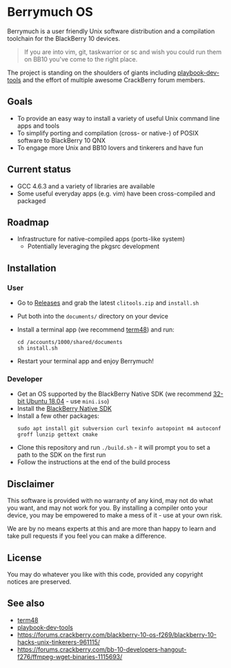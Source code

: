 # Berrymuch OS

Berrymuch is a user friendly Unix software distribution and a compilation toolchain for the BlackBerry 10 devices.

> If you are into vim, git, taskwarrior or sc and wish you could run them on BB10 you've come to the right place.

The project is standing on the shoulders of giants including [playbook-dev-tools](https://github.com/mordak/playbook-dev-tools) and the effort of multiple awesome CrackBerry forum members.

## Goals

* To provide an easy way to install a variety of useful Unix command line apps and tools
* To simplify porting and compilation (cross- or native-) of POSIX software to BlackBerry 10 QNX
* To engage more Unix and BB10 lovers and tinkerers and have fun
 
## Current status

* GCC 4.6.3 and a variety of libraries are available
* Some useful everyday apps (e.g. vim) have been cross-compiled and packaged 

## Roadmap

- Infrastructure for native-compiled apps (ports-like system)
  * Potentially leveraging the pkgsrc development

## Installation

### User

* Go to [Releases](https://github.com/berryamin/berrymuch/releases) and grab the latest `clitools.zip` and `install.sh`
* Put both into the `documents/` directory on your device
* Install a terminal app (we recommend [term48](https://appworld.blackberry.com/webstore/content/26272878/?lang=en)) and run:

  ```
  cd /accounts/1000/shared/documents
  sh install.sh
  ```
* Restart your terminal app and enjoy Berrymuch!

### Developer

* Get an OS supported by the BlackBerry Native SDK (we recommend [32-bit Ubuntu 18.04](http://archive.ubuntu.com/ubuntu/dists/bionic-updates/main/installer-i386/current/images/netboot/) - use `mini.iso`)
* Install the [BlackBerry Native SDK](https://developer.blackberry.com/native/download/)
* Install a few other packages:
  ```
  sudo apt install git subversion curl texinfo autopoint m4 autoconf groff lunzip gettext cmake
  ```
* Clone this repository and run `./build.sh` - it will prompt you to set a path to the SDK on the first run
* Follow the instructions at the end of the build process

## Disclaimer

This software is provided with no warranty of any kind, may not do what you want, and may not work for you. By installing a compiler onto your device, you may be empowered to make a mess of it - use at your own risk.

We are by no means experts at this and are more than happy to learn and take pull requests if you feel you can make a difference.

## License

You may do whatever you like with this code, provided any copyright notices are preserved.

## See also

* [term48](https://github.com/mordak/Term48)
* [playbook-dev-tools](https://github.com/mordak/playbook-dev-tools)
* https://forums.crackberry.com/blackberry-10-os-f269/blackberry-10-hacks-unix-tinkerers-961115/
* https://forums.crackberry.com/bb-10-developers-hangout-f276/ffmpeg-wget-binaries-1115693/

